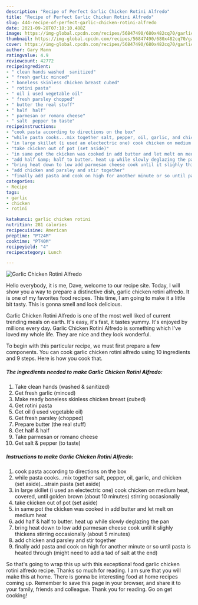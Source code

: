 ```yaml
---
description: "Recipe of Perfect Garlic Chicken Rotini Alfredo"
title: "Recipe of Perfect Garlic Chicken Rotini Alfredo"
slug: 444-recipe-of-perfect-garlic-chicken-rotini-alfredo
date: 2021-09-28T07:18:10.488Z
image: https://img-global.cpcdn.com/recipes/56847490/680x482cq70/garlic-chicken-rotini-alfredo-recipe-main-photo.jpg
thumbnail: https://img-global.cpcdn.com/recipes/56847490/680x482cq70/garlic-chicken-rotini-alfredo-recipe-main-photo.jpg
cover: https://img-global.cpcdn.com/recipes/56847490/680x482cq70/garlic-chicken-rotini-alfredo-recipe-main-photo.jpg
author: Gary Mann
ratingvalue: 4.9
reviewcount: 42772
recipeingredient:
- " clean hands washed  sanitized"
- " fresh garlic minced"
- " boneless skinless chicken breast cubed"
- " rotini pasta"
- " oil i used vegetable oil"
- " fresh parsley chopped"
- " butter the real stuff"
- " half  half"
- " parmesan or romano cheese"
- " salt  pepper to taste"
recipeinstructions:
- "cook pasta according to directions on the box"
- "while pasta cooks...mix together salt, pepper, oil, garlic, and chicken (set aside)...strain pasta (set aside)"
- "in large skillet (i used an electectric one) cook chicken on medium heat, covered, until golden brown (about 10 minutes) stirring occasionally"
- "take ckicken out of pot (set aside)"
- "in same pot the ckicken was cooked in add butter and let melt on medium heat"
- "add half &amp; half to butter. heat up while slowly deglazing the pan"
- "bring heat down to low add parmesan cheese cook until it slighly thickens stirring occasionally (about 5 minutes)"
- "add chicken and parsley and stir together"
- "finally add pasta and cook on high for another minute or so until pasta is heated through (might need to add a tad of salt at the end)"
categories:
- Recipe
tags:
- garlic
- chicken
- rotini

katakunci: garlic chicken rotini 
nutrition: 281 calories
recipecuisine: American
preptime: "PT24M"
cooktime: "PT40M"
recipeyield: "4"
recipecategory: Lunch

---
```



![Garlic Chicken Rotini Alfredo](https://img-global.cpcdn.com/recipes/56847490/680x482cq70/garlic-chicken-rotini-alfredo-recipe-main-photo.jpg)

Hello everybody, it is me, Dave, welcome to our recipe site. Today, I will show you a way to prepare a distinctive dish, garlic chicken rotini alfredo. It is one of my favorites food recipes. This time, I am going to make it a little bit tasty. This is gonna smell and look delicious.



Garlic Chicken Rotini Alfredo is one of the most well liked of current trending meals on earth. It's easy, it's fast, it tastes yummy. It's enjoyed by millions every day. Garlic Chicken Rotini Alfredo is something which I've loved my whole life. They are nice and they look wonderful.


To begin with this particular recipe, we must first prepare a few components. You can cook garlic chicken rotini alfredo using 10 ingredients and 9 steps. Here is how you cook that.

<!--inarticleads1-->

##### The ingredients needed to make Garlic Chicken Rotini Alfredo:

1. Take  clean hands (washed &amp; sanitized)
1. Get  fresh garlic (minced)
1. Make ready  boneless skinless chicken breast (cubed)
1. Get  rotini pasta
1. Get  oil (i used vegetable oil)
1. Get  fresh parsley (chopped)
1. Prepare  butter (the real stuff)
1. Get  half &amp; half
1. Take  parmesan or romano cheese
1. Get  salt &amp; pepper (to taste)




<!--inarticleads2-->

##### Instructions to make Garlic Chicken Rotini Alfredo:

1. cook pasta according to directions on the box
1. while pasta cooks...mix together salt, pepper, oil, garlic, and chicken (set aside)...strain pasta (set aside)
1. in large skillet (i used an electectric one) cook chicken on medium heat, covered, until golden brown (about 10 minutes) stirring occasionally
1. take ckicken out of pot (set aside)
1. in same pot the ckicken was cooked in add butter and let melt on medium heat
1. add half &amp; half to butter. heat up while slowly deglazing the pan
1. bring heat down to low add parmesan cheese cook until it slighly thickens stirring occasionally (about 5 minutes)
1. add chicken and parsley and stir together
1. finally add pasta and cook on high for another minute or so until pasta is heated through (might need to add a tad of salt at the end)




So that's going to wrap this up with this exceptional food garlic chicken rotini alfredo recipe. Thanks so much for reading. I am sure that you will make this at home. There is gonna be interesting food at home recipes coming up. Remember to save this page in your browser, and share it to your family, friends and colleague. Thank you for reading. Go on get cooking!
